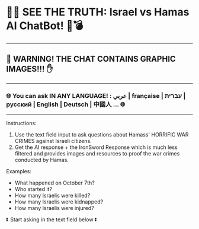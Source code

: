 # 🛫🌟 SEE THE TRUTH: Israel vs Hamas AI ChatBot!  🚀💣
---
## 🛑 WARNING! THE CHAT CONTAINS GRAPHIC IMAGES!!! ✋
---
### 🌐 You can ask IN ANY LANGUAGE! : عربي | française | עברית | русский | English | Deutsch | 中國人 ... 🌐
---
Instructions:
1. Use the text field input to ask questions about Hamass' HORRIFIC WAR CRIMES against Israeli citizens.
2. Get the AI response + the IronSword Response which is much less filtered and provides images and resources to proof the war crimes conducted by Hamas.

Examples:
- What happened on October 7th?
- Who started it?
- How many Israelis were killed?
- How many Israelis were kidnapped?
- How many Israelis were injured?

⏬ Start asking in the text field below ⏬